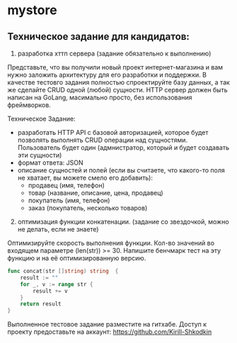 # mystore
## Техническое задание для кандидатов:

1. разработка хттп сервера (задание обязательно к выполнению)

Представьте, что вы получили новый проект интернет-магазина и вам нужно заложить архитектуру для его разработки и поддержки. 
В качестве тестовго задания полностью спроектируйте базу данных, а так же сделайте CRUD одной (любой) сущности. 
HTTP сервер должен быть написан на GoLang, масимально просто, без использования фреймворков.

Техническое Задание:
- разработать HTTP API с базовой авторизацией, 
которое будет позволять выполнять CRUD операции над сущностями. 
Пользователь будет один (адмнистратор, который и будет создавать эти сущности)
- формат ответа: JSON
- описание сущностей и полей (если вы считаете, что какого-то поля не хватает, вы можете смело его добавить):
    - продавец (имя, телефон)
    - товар (название, описание, цена, продавец)
    - покупатель (имя, телефон)
    - заказ (покупатель, несколько товаров)


2. оптимизация функции конкатенации. (задание со звездочкой, можно не делать, если не знаете)

Оптимизируйте скорость выполнения функции. Кол-во значений во входящем параметре (len(str)) >= 30.
Напишите бенчмарк тест на эту функцию и на её оптимизированную версию.

```go
func concat(str []string) string  {
    result := ""
    for _, v := range str {
        result += v
    }
    return result
}
```


Выполненное тестовое задание разместите на гитхабе.
Доступ к проекту предоставьте на аккаунт: https://github.com/Kirill-Shkodkin
